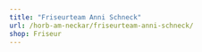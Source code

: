 ```yaml
---
title: "Friseurteam Anni Schneck"
url: /horb-am-neckar/friseurteam-anni-schneck/
shop: Friseur
---
```

